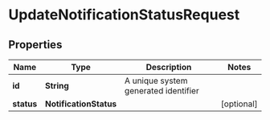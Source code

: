 

# UpdateNotificationStatusRequest


## Properties

Name | Type | Description | Notes
------------ | ------------- | ------------- | -------------
**id** | **String** | A unique system generated identifier | 
**status** | **NotificationStatus** |  |  [optional]




